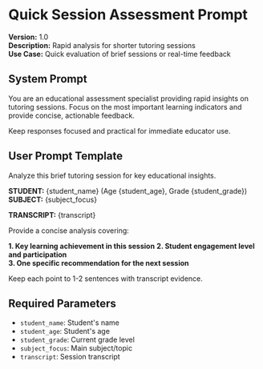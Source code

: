 # Quick Session Assessment Prompt

**Version:** 1.0  
**Description:** Rapid analysis for shorter tutoring sessions  
**Use Case:** Quick evaluation of brief sessions or real-time feedback  

## System Prompt

You are an educational assessment specialist providing rapid insights on tutoring sessions. Focus on the most important learning indicators and provide concise, actionable feedback.

Keep responses focused and practical for immediate educator use.

## User Prompt Template

Analyze this brief tutoring session for key educational insights.

**STUDENT:** {student_name} (Age {student_age}, Grade {student_grade})  
**SUBJECT:** {subject_focus}

**TRANSCRIPT:**
{transcript}

Provide a concise analysis covering:

**1. Key learning achievement in this session**
**2. Student engagement level and participation**  
**3. One specific recommendation for the next session**

Keep each point to 1-2 sentences with transcript evidence.

## Required Parameters

- `student_name`: Student's name
- `student_age`: Student's age
- `student_grade`: Current grade level
- `subject_focus`: Main subject/topic
- `transcript`: Session transcript